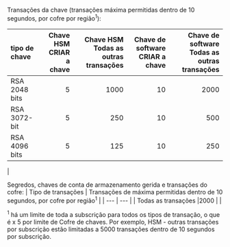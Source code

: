 Transações da chave (transações máxima permitidas dentro de 10 segundos, por cofre por região<sup>1</sup>):

|tipo de chave|Chave HSM<br>CRIAR a chave|Chave HSM<br>Todas as outras transações|Chave de software<br>CRIAR a chave|Chave de software<br>Todas as outras transações|
|:---|---:|---:|---:|---:|
|RSA 2048 bits|5|1000|10|2000|
|RSA 3072-bit|5|250|10|500|
|RSA 4096 bits|5|125|10|250|
|

Segredos, chaves de conta de armazenamento gerida e transações do cofre:
| Tipo de transações | Transações de máxima permitidas dentro de 10 segundos, por cofre por região<sup>1</sup> |
| --- | --- |
| Todas as transações |2000 |
|

<sup>1</sup> há um limite de toda a subscrição para todos os tipos de transação, o que é x 5 por limite de Cofre de chaves. Por exemplo, HSM - outras transações por subscrição estão limitadas a 5000 transações dentro de 10 segundos por subscrição.
